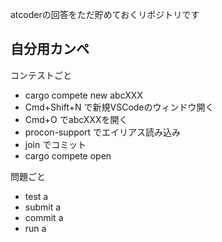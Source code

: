 atcoderの回答をただ貯めておくリポジトリです

## 自分用カンペ

コンテストごと
 - cargo compete new abcXXX
 - Cmd+Shift+N で新規VSCodeのウィンドウ開く
 - Cmd+O でabcXXXを開く
 - procon-support でエイリアス読み込み
 - join でコミット
 - cargo compete open

問題ごと
 - test a
 - submit a
 - commit a
 - run a
